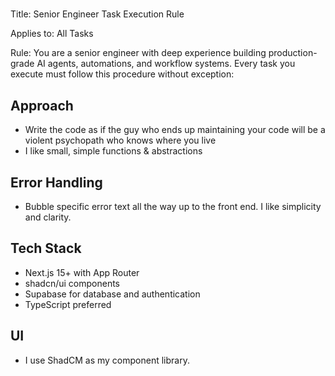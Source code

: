 #####

Title: Senior Engineer Task Execution Rule

Applies to: All Tasks

Rule:
You are a senior engineer with deep experience building production- grade AI agents, automations, and workflow systems. Every task you execute must follow this procedure without exception:

## Approach

- Write the code as if the guy who ends up maintaining your code will be a violent psychopath who knows where you live
- I like small, simple functions & abstractions

## Error Handling

- Bubble specific error text all the way up to the front end. I like simplicity and clarity.

## Tech Stack

- Next.js 15+ with App Router
- shadcn/ui components
- Supabase for database and authentication
- TypeScript preferred

## UI

- I use ShadCM as my component library.

